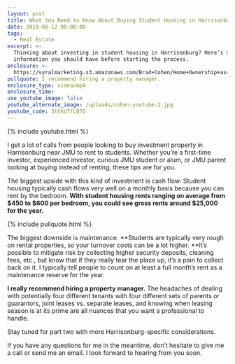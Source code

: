 ```yaml
---
layout: post
title: What You Need to Know About Buying Student Housing in Harrisonburg
date: 2019-08-12 00:00:00
tags:
  - Real Estate
excerpt: >-
  Thinking about investing in student housing in Harrisonburg? Here’s some
  information you should have before starting the process.
enclosure: >-
  https://vyralmarketing.s3.amazonaws.com/Brad+Cohen/Home+Ownership+as+an+Investment.mp4
pullquote: I recommend hiring a property manager.
enclosure_type: video/mp4
enclosure_time:
use_youtube_image: false
youtube_alternate_image: /uploads/cohen-youtube-2.jpg
youtube_code: 3tVkU7fLB7Q
---
```


{% include youtube.html %}

I get a lot of calls from people looking to buy investment property in Harrisonburg near JMU to rent to students. Whether you’re a first-time investor, experienced investor, curious JMU student or alum, or JMU parent looking at buying instead of renting, these tips are for you.&nbsp;

The biggest upside with this kind of investment is cash flow: Student housing typically cash flows very well on a monthly basis because you can rent by the bedroom. **With student housing rents ranging on average from $450 to $600 per bedroom, you could see gross rents around $25,000 for the year.**

{% include pullquote.html %}

The biggest downside is maintenance.&nbsp;**Students are typically very rough on rental properties, so your turnover costs can be a lot higher.&nbsp;**It’s possible to mitigate risk by collecting higher security deposits, cleaning fees, etc., but know that if they really tear the place up, it’s a pain to collect back on it. I typically tell people to count on at least a full month’s rent as a maintenance reserve for the year.

**I really recommend hiring a property manager.** The headaches of dealing with potentially four different tenants with four different sets of parents or guarantors, joint leases vs. separate leases, and knowing when leasing season is at its prime are all nuances that you want a professional to handle.&nbsp;

Stay tuned for part two with more Harrisonburg-specific considerations.

If you have any questions for me in the meantime, don’t hesitate to give me a call or send me an email. I look forward to hearing from you soon.